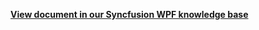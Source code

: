 **[View document in our Syncfusion WPF knowledge base](https://www.syncfusion.com/kb/12232/how-to-customize-the-appointment-of-month-agenda-view-in-wpf-schedule-sfscheduler)**
